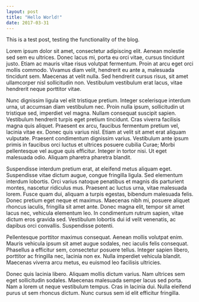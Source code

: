```yaml
---
layout: post
title: "Hello World!"
date: 2017-03-31
---
```


This is a test post, testing the functionality of the blog.

Lorem ipsum dolor sit amet, consectetur adipiscing elit. Aenean molestie sed sem eu ultrices. Donec lacus mi, porta eu orci vitae, cursus tincidunt justo. Etiam ac mauris vitae risus volutpat fermentum. Proin at arcu eget orci mollis commodo. Vivamus diam velit, hendrerit eu ante a, malesuada tincidunt sem. Maecenas at velit nulla. Sed hendrerit cursus risus, sit amet ullamcorper nisl sollicitudin non. Vestibulum vestibulum erat lacus, vitae hendrerit neque porttitor vitae.

Nunc dignissim ligula vel elit tristique pretium. Integer scelerisque interdum urna, ut accumsan diam vestibulum nec. Proin nulla ipsum, sollicitudin ut tristique sed, imperdiet vel magna. Nullam consequat suscipit sapien. Vestibulum hendrerit turpis eget pretium tincidunt. Cras viverra facilisis magna quis aliquet. Praesent ex arcu, faucibus fermentum pretium vel, lacinia vitae ex. Donec quis varius nisl. Etiam at velit sit amet erat aliquam vulputate. Praesent condimentum dignissim varius. Vestibulum ante ipsum primis in faucibus orci luctus et ultrices posuere cubilia Curae; Morbi pellentesque vel augue quis efficitur. Integer in tortor nisi. Ut eget malesuada odio. Aliquam pharetra pharetra blandit.

Suspendisse interdum pretium erat, at eleifend metus aliquam eget. Suspendisse vitae dictum augue, congue fringilla ligula. Sed elementum interdum lobortis. Orci varius natoque penatibus et magnis dis parturient montes, nascetur ridiculus mus. Praesent ac luctus urna, vitae malesuada lorem. Fusce quam dui, aliquam a turpis egestas, bibendum malesuada felis. Donec pretium eget neque et maximus. Maecenas nibh mi, posuere aliquet rhoncus iaculis, fringilla sit amet ante. Donec magna elit, tempor sit amet lacus nec, vehicula elementum leo. In condimentum rutrum sapien, vitae dictum eros gravida sed. Vestibulum lobortis dui id velit venenatis, ac dapibus orci convallis. Suspendisse potenti.

Pellentesque porttitor maximus consequat. Aenean mollis volutpat enim. Mauris vehicula ipsum sit amet augue sodales, nec iaculis felis consequat. Phasellus a efficitur sem, consectetur posuere tellus. Integer sapien libero, porttitor ac fringilla nec, lacinia non ex. Nulla imperdiet vehicula blandit. Maecenas viverra arcu metus, eu euismod leo facilisis ultricies.

Donec quis lacinia libero. Aliquam mollis dictum varius. Nam ultrices sem eget sollicitudin sodales. Maecenas malesuada semper lacus sed porta. Nam a lorem ut neque vestibulum tempus. Cras in lacinia dui. Nulla eleifend purus ut sem rhoncus dictum. Nunc cursus sem id elit efficitur fringilla.
